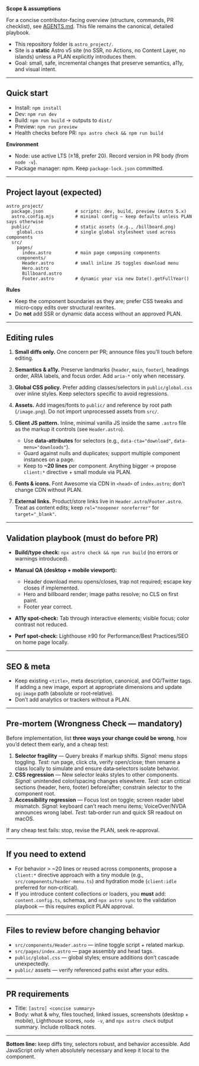 **Scope & assumptions**

For a concise contributor-facing overview (structure, commands, PR checklist), see [AGENTS.md](AGENTS.md). This file remains the canonical, detailed playbook.

* This repository folder is `astro_project/`.
* Site is a **static** Astro v5 site (no SSR, no Actions, no Content Layer, no islands) unless a PLAN explicitly introduces them.
* Goal: small, safe, incremental changes that preserve semantics, a11y, and visual intent.

---

## Quick start

* Install: `npm install`
* Dev: `npm run dev`
* Build: `npm run build` → outputs to `dist/`
* Preview: `npm run preview`
* Health checks before PR: `npx astro check && npm run build`

**Environment**

* Node: use active LTS (≥18, prefer 20). Record version in PR body (from `node -v`).
* Package manager: npm. Keep `package-lock.json` committed.

---

## Project layout (expected)

```
astro_project/
  package.json            # scripts: dev, build, preview (Astro 5.x)
  astro.config.mjs        # minimal config – keep defaults unless PLAN says otherwise
  public/                 # static assets (e.g., /billboard.png)
    global.css            # single global stylesheet used across components
  src/
    pages/
      index.astro         # main page composing components
    components/
      Header.astro        # small inline JS toggles download menu
      Hero.astro
      Billboard.astro
      Footer.astro        # dynamic year via new Date().getFullYear()
```

**Rules**

* Keep the component boundaries as they are; prefer CSS tweaks and micro‑copy edits over structural rewrites.
* Do **not** add SSR or dynamic data access without an approved PLAN.

---

## Editing rules

1. **Small diffs only.** One concern per PR; announce files you’ll touch before editing.
2. **Semantics & a11y.** Preserve landmarks (`header`, `main`, `footer`), headings order, ARIA labels, and focus order. Add `aria-*` only when necessary.
3. **Global CSS policy.** Prefer adding classes/selectors in `public/global.css` over inline styles. Keep selectors specific to avoid regressions.
4. **Assets.** Add images/fonts to `public/` and reference by root path (`/image.png`). Do not import unprocessed assets from `src/`.
5. **Client JS pattern.** Inline, minimal vanilla JS inside the same `.astro` file as the markup it controls (see `Header.astro`).

   * Use **data‑attributes** for selectors (e.g., `data-cta="download"`, `data-menu="downloads"`).
   * Guard against nulls and duplicates; support multiple component instances on a page.
   * Keep to **\~20 lines** per component. Anything bigger → propose `client:*` directive + small module via PLAN.
6. **Fonts & icons.** Font Awesome via CDN in `<head>` of `index.astro`; don’t change CDN without PLAN.
7. **External links.** Product/store links live in `Header.astro`/`Footer.astro`. Treat as content edits; keep `rel="noopener noreferrer"` for `target="_blank"`.

---

## Validation playbook (must do before PR)

* **Build/type check:** `npx astro check && npm run build` (no errors or warnings introduced).
* **Manual QA (desktop + mobile viewport):**

  * Header download menu opens/closes, trap not required; escape key closes if implemented.
  * Hero and billboard render; image paths resolve; no CLS on first paint.
  * Footer year correct.
* **A11y spot‑check:** Tab through interactive elements; visible focus; color contrast not reduced.
* **Perf spot‑check:** Lighthouse ≥90 for Performance/Best Practices/SEO on home page locally.

---

## SEO & meta

* Keep existing `<title>`, meta description, canonical, and OG/Twitter tags. If adding a new image, export at appropriate dimensions and update `og:image` path (absolute or root‑relative).
* Don’t add analytics or trackers without a PLAN.

---

## Pre‑mortem (Wrongness Check — mandatory)

Before implementation, list **three ways your change could be wrong**, how you’d detect them early, and a cheap test:

1. **Selector fragility** — Query breaks if markup shifts. *Signal:* menu stops toggling. *Test:* run page, click cta, verify open/close; then rename a class locally to simulate and ensure data‑selectors isolate behavior.
2. **CSS regression** — New selector leaks styles to other components. *Signal:* unintended color/spacing changes elsewhere. *Test:* scan critical sections (header, hero, footer) before/after; constrain selector to the component root.
3. **Accessibility regression** — Focus lost on toggle; screen reader label mismatch. *Signal:* keyboard can’t reach menu items; VoiceOver/NVDA announces wrong label. *Test:* tab‑order run and quick SR readout on macOS.

If any cheap test fails: stop, revise the PLAN, seek re‑approval.

---

## If you need to extend

* For behavior > \~20 lines or reused across components, propose a `client:*` directive approach with a tiny module (e.g., `src/components/header-menu.ts`) and hydration mode (`client:idle` preferred for non‑critical).
* If you introduce content collections or loaders, you **must** add: `content.config.ts`, schemas, and `npx astro sync` to the validation playbook — this requires explicit PLAN approval.

---

## Files to review before changing behavior

* `src/components/Header.astro` — inline toggle script + related markup.
* `src/pages/index.astro` — page assembly and head tags.
* `public/global.css` — global styles; ensure additions don’t cascade unexpectedly.
* `public/` assets — verify referenced paths exist after your edits.

---

## PR requirements

* Title: `[astro] <concise summary>`
* Body: what & why, files touched, linked issues, screenshots (desktop + mobile), Lighthouse scores, `node -v`, and `npx astro check` output summary. Include rollback notes.

---

**Bottom line:** keep diffs tiny, selectors robust, and behavior accessible. Add JavaScript only when absolutely necessary and keep it local to the component.
